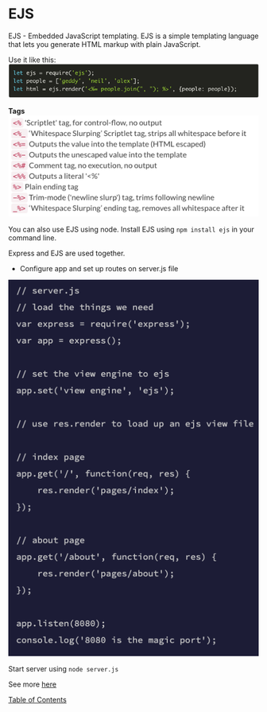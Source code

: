 # EJS

EJS - Embedded JavaScript templating. EJS is a simple templating language that lets you generate HTML markup with plain JavaScript. 


Use it like this:
![EJS usage](img-301-11/ejs-use.png)

**Tags**
![EJS tags](img-301-11/ejs-tags.png)

You can also use EJS using node.
Install EJS using ```npm install ejs``` in your command line.

Express and EJS are used together. 
- Configure app and set up routes on server.js file

![EJS configs](img-301-11/ejs-server-config.png)

Start server using ```node server.js```

See more [here](https://scotch.io/tutorials/use-ejs-to-template-your-node-application)


[Table of Contents](README.md)